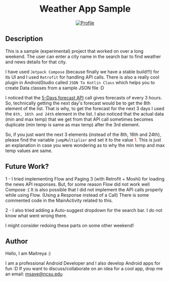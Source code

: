 <h1 align="center">Weather App Sample</h1>

<p align="center">
  <a href="https://github.com/MaitreyaSave"><img alt="Profile" src="https://badges.aleen42.com/src/github.svg"/></a> 
</p>

## Description
This is a sample (experimental) project that worked on over a long weekend. 
The user can enter a city name in the search bar to find weather and news details for that city.

I have used `Jetpack Compose` (because finally we have a stable build!!!) for its UI and I used `Retrofit` for handling API calls.
There is also a really cool plugin in AndroidStudio called `JSON To Kotlin Class` which helps you to create Data classes from a sample JSON file :D

I noticed that the [5-Days forecast API](https://openweathermap.org/forecast5) call gives forecasts of every 3 hours. So, technically getting the next day's forecast would be to get the 8th element of the list.
That is why, to get the forecast for the next 3 days I used the `8th, 16th and 24th` element in the list.
I also noticed that the actual data (min and max temp) that we get from that API call sometimes becomes duplicate (min temp is same as max temp) after the 3rd element.

So, if you just want the next 3 elements (instead of the 8th, 16th and 24th), please find the variable `jumpMultiplier` and set it to the value <span style="color:red;">1</span>.
This is just an explanation in case you were wondering as to why the min temp and max temp values are same.



## Future Work?
1 - I tried implementing Flow and Paging 3 (with Retrofit + Moshi) for loading the news API responses. 
But, for some reason Flow did not work well Compose :( 
It is also possible that I did not implement the API calls properly while using Flow. (Using a Response<T> instead of a Call<T>)
There is some commented code in the MainActivity related to this.

2 - I also tried adding a Auto-suggest dropdown for the search bar. I do not know what went wrong there.

I might consider redoing these parts on some other weekend!

## Author
Hello, I am Maitreya :)

I am a professional Android Developer and I also develop Android apps for fun :D
If you want to discuss/collaborate on an idea for a cool app, drop me an email: msave@ncsu.edu
